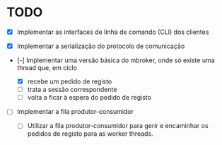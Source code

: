 # TODO

- [x] Implementar as interfaces de linha de comando (CLI) dos clientes

- [x] Implementar a serialização do protocolo de comunicação

- [-] Implementar uma versão básica do mbroker, onde só existe uma thread que, em ciclo

  - [x] recebe um pedido de registo
  - [ ] trata a sessão correspondente
  - [ ] volta a ficar à espera do pedido de registo

- [ ] Implementar a fila produtor-consumidor

  - [ ] Utilizar a fila produtor-consumidor para gerir e encaminhar os pedidos de registo para as worker threads.

